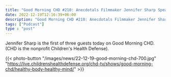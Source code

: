 ```yaml
---
title: "Good Morning CHD #210: Anecdotals Filmmaker Jennifer Sharp Speaks on Vaccine Injury Documentary"
date: 2022-12-19T12:16:39+06:00
description: "Good Morning CHD #210: Anecdotals Filmmaker Jennifer Sharp Speaks on Vaccine Injury Documentary"
tags: ["Podcast"]
type : "post"
---
```

Jennifer Sharp is the first of three guests today on Good Morning CHD. (CHD is the nonprofit Children's Health Defense).

{{< photo-button "/images/news/22-12-19-good-morning-chd-700.jpg" "https://live.childrenshealthdefense.org/chd-tv/shows/good-morning-chd/healthy-body-healthy-mind/" >}}